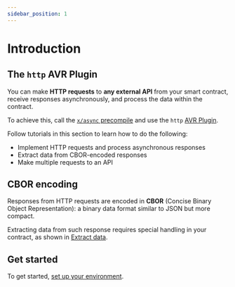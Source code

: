 ```yaml
---
sidebar_position: 1
---
```


# Introduction

## The `http` AVR Plugin

You can make **HTTP requests** to **any external API** from your smart contract, receive responses asynchronously, and process the data within the contract.

To achieve this, call the [`x/async` precompile](../../precompiles/x-async) and use the `http` [AVR Plugin](/learn/warden-protocol-modules/x-async#avr-plugins).

Follow tutorials in this section to learn how to do the following:

- Implement HTTP requests and process asynchronous responses
- Extract data from CBOR-encoded responses
- Make multiple requests to an API

## CBOR encoding

Responses from HTTP requests are encoded in **CBOR** (Concise Binary Object Representation): a binary data format similar to JSON but more compact.

Extracting data from such response requires special handling in your contract, as shown in [Extract data](extract-data).

## Get started

To get started, [set up your environment](set-up-the-environment).
